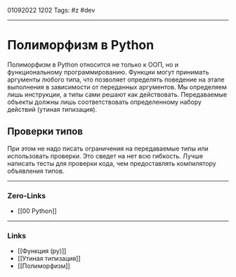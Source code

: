01092022 1202
Tags: #z #dev

---
# Полиморфизм в Python

Полиморфизм в Python относится не только к ООП, но и функциональному программированию. Функции могут принимать аргументы любого типа, что позволяет определять поведение на этапе выполнения в зависимости от переданных аргументов. Мы определяем лишь инструкции, а типы сами решают как действовать.
Передаваемые объекты должны лишь соответствовать определенному набору действий (утиная типизация).

## Проверки типов

При этом не надо писать ограничения на передаваемые типы или использовать проверки. Это сведет на нет всю гибкость. Лучше написать тесты для проверки кода, чем предоставлять компилятору объявления типов.

---
### Zero-Links
- [[00 Python]]

---
### Links
- [[Функция (py)]]
- [[Утиная типизация]]
- [[Полиморфизм]]